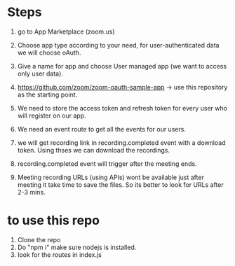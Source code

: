 # Steps

1. go to App Marketplace (zoom.us)
2. Choose app type according to your need, for user-authenticated data we will choose oAuth.
3. Give a name for app and choose User managed app (we want to access only user data).
4. https://github.com/zoom/zoom-oauth-sample-app → use this repository as the starting point.
5. We need to store the access token and refresh token for every user who will register on our app.
6. We need an event route to get all the events for our users.
7. we will get recording link in recording.completed event with a download token. Using thses we can download the recordings.
8. recording.completed event will trigger after the meeting ends.

9. Meeting recording URLs (using APIs) wont be available just after meeting it take time to save the files. So its better to look for URLs after 2-3 mins.

# to use this repo

1. Clone the repo
2. Do "npm i" make sure nodejs is installed.
3. look for the routes in index.js